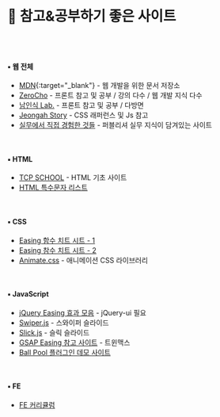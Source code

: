 # 📝 참고&공부하기 좋은 사이트

<br>

<br>

#### ▪ 웹 전체

- [MDN](https://developer.mozilla.org/ko/){:target="_blank"} - 웹 개발을 위한 문서 저장소
- [ZeroCho](https://www.zerocho.com/) - 프론트 참고 및 공부 / 강의 다수 / 웹 개발 지식 다수
- [남인식 Lab.](https://lab.naminsik.com/) - 프론트 참고 및 공부 / 다방면
- [Jeongah Story](https://jeongah-story.tistory.com/) - CSS 래퍼런스 및 Js 참고
- [실무에서 직접 경험한 것들](http://cjh7652.dothome.co.kr/sRoom/room/study.html) - 퍼블리셔 실무 지식이 담겨있는 사이트

<br>

#### ▪ HTML

- [TCP SCHOOL](https://tcpschool.com/html/intro) - HTML 기초 사이트
- [HTML 특수문자 리스트](http://kor.pe.kr/util/4/charmap2.htm)

<br>

#### ▪ CSS

- [Easing 함수 치트 시트 - 1](https://easings.net/ko)
- [Easing 참수 치트 시트 - 2](https://matthewlein.com/tools/ceaser)
- [Animate.css](https://animate.style/) - 애니메이션 CSS 라이브러리

<br>

#### ▪ JavaScript

- [jQuery Easing 효과 모음](https://superkts.com/jquery/@easingEffects) - jQuery-ui 필요
- [Swiper.js](https://swiperjs.com/) - 스와이퍼 슬라이드
- [Slick.js](https://kenwheeler.github.io/slick/) - 슬릭 슬라이드
- [GSAP Easing 참고 사이트](https://gsap.com/docs/v3/Eases/) - 트윈맥스
- [Ball Pool 플러그인 데모 사이트](https://mrdoob.com/projects/chromeexperiments/ball-pool/)

<br>

#### ▪ FE

- [FE 커리큘럼](https://velog.io/@teo/2021-%EC%9B%B9-%ED%94%84%EB%A1%A0%ED%8A%B8%EC%97%94%EB%93%9C-%EA%B3%B5%EB%B6%80%EB%B2%95-%EC%9E%85%EB%AC%B8%EC%9E%90%ED%8E%B8-%EC%BB%A4%EB%A6%AC%ED%81%98%EB%9F%BC)


